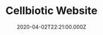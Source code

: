 ---
title: Cellbiotic Website
date: 2020-04-02T22:21:00.000Z
tags: ["website", "canvas"]
description: 
image: /assets/cellbiotic.png
gif: /assets/cellbiotic.gif
demo: https://cellbiotic.com
source: private
category: projects
---